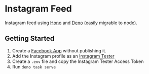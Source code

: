 # Instagram Feed

Instagram feed using [Hono](https://hono.dev) and [Deno](https://deno.com) (easily migrable to node).

## Getting Started

1. Create a [Facebook App](https://developers.facebook.com/docs/development/create-an-app/other-app-types/instagram-apis) without publishing it.
2. Add the Instagram profile as an [Instagram Tester](https://developers.facebook.com/docs/instagram-basic-display-api/overview#instagram-testers) 
3. Create a `.env` file and copy the Instagram Tester Access Token
4. Run `deno task serve`
